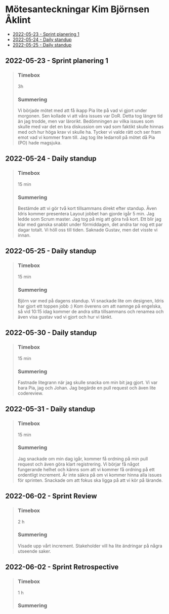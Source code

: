 # Mötesanteckningar Kim Björnsen Åklint

- [2022-05-23 - Sprint planering 1](#2022-05-23---sprint-planering-1)
- [2022-05-24 - Daily standup](#2022-05-24---daily-standup)
- [2022-05-25 - Daily standup](#2022-05-25---daily-standup)
  
## 2022-05-23 - Sprint planering 1

> ### Timebox
> 3h
> ### Summering
> Vi började mötet med att få ikapp Pia lite på vad vi gjort under morgonen. Sen kollade vi att våra issues var DoR. Detta tog längre tid än jag trodde, men var lärorikt.
> Bedömningen av vilka issues som skulle med var det en bra diskussion om vad som faktikt skulle hinnas med och hur höga krav vi skulle ha. Tycker vi valde rätt och ser fram emot vad vi kommer fram till.
> Jag tog lite ledarroll på mötet då Pia (PO) hade magsjuka.

## 2022-05-24 - Daily standup

> ### Timebox
> 15 min
> ### Summering
> Bestämde att vi gör två kort tillsammans direkt efter standup. Även Idris kommer presentera Layout jobbet han gjorde igår 5 min.
> Jag ledde som Scrum master.
> Jag tog på mig att göra två kort. Ett blir jag klar med ganska snabbt under förmiddagen, det andra tar nog ett par dagar totalt.
> Vi höll oss till tiden. Saknade Gustav, men det visste vi innan.

## 2022-05-25 - Daily standup

> ### Timebox
> 15 min
> ### Summering
> Björn var med på dagens standup. Vi snackade lite om designen, Idris har gjort ett toppen jobb :)
> Kom överens om att namnge på engelska, så vid 10:15 idag kommer de andra sitta tillsammans och renamea och även visa gustav vad vi gjort och hur vi tänkt.

## 2022-05-30 - Daily standup

> ### Timebox
> 15 min
> ### Summering
> Fastnade litegrann när jag skulle snacka om min bit jag gjort. Vi var bara Pia, jag och Johan. Jag begärde en pull request och även lite codereview.

## 2022-05-31 - Daily standup

> ### Timebox
> 15 min
> ### Summering
> Jag snackade om min dag igår, kommer få ordning på min pull request och även göra klart registrering. 
> Vi börjar få något fungerande helhet och känns som att vi kommer få ordning på ett ordentligt increment. Är inte säkra på om vi kommer hinna alla issues för sprinten.
> Snackade om att fokus ska ligga på att vi kör på lärande.


## 2022-06-02 - Sprint Review

> ### Timebox
> 2 h
> ### Summering
> Visade upp vårt increment. 
> Stakeholder vill ha lite ändringar på några utseende saker.
> 


## 2022-06-02 - Sprint Retrospective

> ### Timebox
> 1 h
> ### Summering
> 